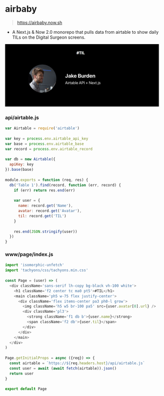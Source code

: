 # airbaby

> https://airbaby.now.sh

- A Next.js & Now 2.0 monorepo that pulls data from airtable to show daily TILs on the Digital Surgeon screens.

![screenshot of airbaby](screenshot.png)

### api/airtable.js

```js
var Airtable = require('airtable')

var key = process.env.airtable_api_key
var base = process.env.airtable_base
var record = process.env.airtable_record

var db = new Airtable({
  apiKey: key
}).base(base)

module.exports = function (req, res) {
  db('Table 1').find(record, function (err, record) {
    if (err) return res.end(err)

    var user = {
      name: record.get('Name'),
      avatar: record.get('Avatar'),
      til: record.get('TIL')
    }

    res.end(JSON.stringify(user))
  })
}
```

### www/page/index.js

```js
import 'isomorphic-unfetch'
import 'tachyons/css/tachyons.min.css'

const Page = (user) => (
  <div className='sans-serif lh-copy bg-black vh-100 white'>
    <h1 className='f2 center tc ma0 pt5'>#TIL</h1>
    <main className='ph5 w-75 flex justify-center'>
      <div className='flex items-center pa3 ph0-l grow'>
        <img className='h5 w5 br-100 pa5' src={user.avatar[0].url} />
        <div className='pl3'>
          <strong className='f1 db b'>{user.name}</strong>
          <span className='f2 db'>{user.til}</span>
        </div>
      </div>
    </main>
  </div>
)

Page.getInitialProps = async ({req}) => {
  const airtable = `https://${req.headers.host}/api/airtable.js`
  const user = await (await fetch(airtable)).json()
  return user
}

export default Page
```
